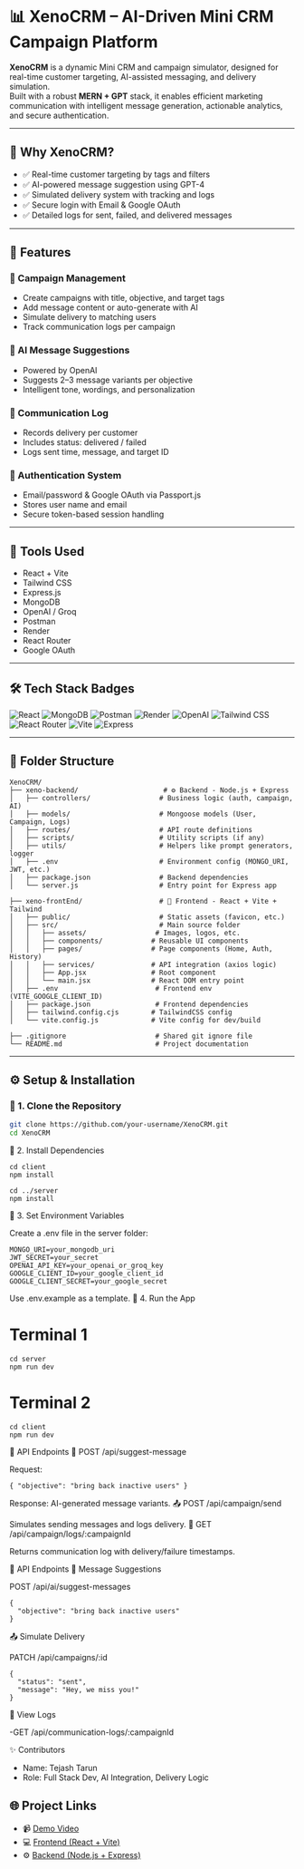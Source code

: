 # 📊 XenoCRM – AI-Driven Mini CRM Campaign Platform

**XenoCRM** is a dynamic Mini CRM and campaign simulator, designed for real-time customer targeting, AI-assisted messaging, and delivery simulation.  
Built with a robust **MERN + GPT** stack, it enables efficient marketing communication with intelligent message generation, actionable analytics, and secure authentication.

---

## 🚀 Why XenoCRM?

- ✅ Real-time customer targeting by tags and filters  
- ✅ AI-powered message suggestion using GPT-4
- ✅ Simulated delivery system with tracking and logs  
- ✅ Secure login with Email & Google OAuth  
- ✅ Detailed logs for sent, failed, and delivered messages  

---

## 📌 Features

### 🔹 Campaign Management
- Create campaigns with title, objective, and target tags  
- Add message content or auto-generate with AI  
- Simulate delivery to matching users  
- Track communication logs per campaign  

### 🔹 AI Message Suggestions
- Powered by OpenAI 
- Suggests 2–3 message variants per objective  
- Intelligent tone, wordings, and personalization  

### 🔹 Communication Log
- Records delivery per customer  
- Includes status: delivered / failed  
- Logs sent time, message, and target ID  

### 🔹 Authentication System
- Email/password & Google OAuth via Passport.js  
- Stores user name and email  
- Secure token-based session handling  

---

## 🧰 Tools Used

- React + Vite  
- Tailwind CSS  
- Express.js  
- MongoDB  
- OpenAI / Groq  
- Postman  
- Render  
- React Router  
- Google OAuth  

---

## 🛠️ Tech Stack Badges

![React](https://img.shields.io/badge/React-20232A?style=for-the-badge&logo=react&logoColor=61DAFB)
![MongoDB](https://img.shields.io/badge/MongoDB-4EA94B?style=for-the-badge&logo=mongodb&logoColor=white)
![Postman](https://img.shields.io/badge/Postman-FF6C37?style=for-the-badge&logo=postman&logoColor=white)
![Render](https://img.shields.io/badge/Render-00979D?style=for-the-badge&logo=render&logoColor=white)
![OpenAI](https://img.shields.io/badge/OpenAI-412991?style=for-the-badge&logo=openai&logoColor=white)
![Tailwind CSS](https://img.shields.io/badge/Tailwind_CSS-06B6D4?style=for-the-badge&logo=tailwind-css&logoColor=white)
![React Router](https://img.shields.io/badge/React_Router-CA4245?style=for-the-badge&logo=react-router&logoColor=white)
![Vite](https://img.shields.io/badge/Vite-646CFF?style=for-the-badge&logo=vite&logoColor=white)
![Express](https://img.shields.io/badge/Express-000000?style=for-the-badge&logo=express&logoColor=white)

---

## 📁 Folder Structure
```
XenoCRM/
├── xeno-backend/                     # ⚙️ Backend - Node.js + Express
│   ├── controllers/                 # Business logic (auth, campaign, AI)
│   ├── models/                      # Mongoose models (User, Campaign, Logs)
│   ├── routes/                      # API route definitions
│   ├── scripts/                     # Utility scripts (if any)
│   ├── utils/                       # Helpers like prompt generators, logger
│   ├── .env                         # Environment config (MONGO_URI, JWT, etc.)
│   ├── package.json                 # Backend dependencies
│   └── server.js                    # Entry point for Express app

├── xeno-frontEnd/                   # 🎨 Frontend - React + Vite + Tailwind
│   ├── public/                      # Static assets (favicon, etc.)
│   ├── src/                         # Main source folder
│   │   ├── assets/                 # Images, logos, etc.
│   │   ├── components/            # Reusable UI components
│   │   ├── pages/                 # Page components (Home, Auth, History)
│   │   ├── services/              # API integration (axios logic)
│   │   ├── App.jsx                # Root component
│   │   └── main.jsx               # React DOM entry point
│   ├── .env                        # Frontend env (VITE_GOOGLE_CLIENT_ID)
│   ├── package.json                # Frontend dependencies
│   ├── tailwind.config.cjs        # TailwindCSS config
│   └── vite.config.js             # Vite config for dev/build

├── .gitignore                      # Shared git ignore file
└── README.md                       # Project documentation

```

---

## ⚙️ Setup & Installation

### 🔹 1. Clone the Repository
```bash
git clone https://github.com/your-username/XenoCRM.git
cd XenoCRM
```
🔹 2. Install Dependencies
```
cd client
npm install

cd ../server
npm install
```
🔹 3. Set Environment Variables

Create a .env file in the server folder:
```
MONGO_URI=your_mongodb_uri
JWT_SECRET=your_secret
OPENAI_API_KEY=your_openai_or_groq_key
GOOGLE_CLIENT_ID=your_google_client_id
GOOGLE_CLIENT_SECRET=your_google_secret
```

Use .env.example as a template.
🔹 4. Run the App

# Terminal 1
```
cd server
npm run dev
```

# Terminal 2
```
cd client
npm run dev
```

🔄 API Endpoints
🧠 POST /api/suggest-message

Request:
```
{ "objective": "bring back inactive users" }
```
Response: AI-generated message variants.
📤 POST /api/campaign/send

Simulates sending messages and logs delivery.
📄 GET /api/campaign/logs/:campaignId

Returns communication log with delivery/failure timestamps.

🔄 API Endpoints
🧠 Message Suggestions

POST /api/ai/suggest-messages
```
{
  "objective": "bring back inactive users"
}
```
📤 Simulate Delivery

PATCH /api/campaigns/:id
```
{
  "status": "sent",
  "message": "Hey, we miss you!"
}
```
📄 View Logs

-GET /api/communication-logs/:campaignId

✨ Contributors
- Name: Tejash Tarun
- Role: Full Stack Dev, AI Integration, Delivery Logic

## 🌐 Project Links

- 📹 [Demo Video](https://drive.google.com/file/d/1WGbAl9j2kEBCB7TaSfinZqKPM1oaLPut/view?usp=drive_link)  
- 💻 [Frontend (React + Vite)](https://xeno-frontend-3qja.onrender.com)  
- ⚙️ [Backend (Node.js + Express)](https://xeno-crm-r2jm.onrender.com)
